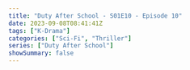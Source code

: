 ```yaml
---
title: "Duty After School - S01E10 - Episode 10"
date: 2023-09-08T08:41:41Z
tags: ["K-Drama"]
categories: ["Sci-Fi", "Thriller"]
series: ["Duty After School"]
showSummary: false
---
```



<mux-player stream-type="on-demand"
  src="https://kp3d-my.sharepoint.com/personal/ryoo_kp3d_onmicrosoft_com/_layouts/15/download.aspx?share=ERAf5_YWMKVMnellL3ku8aABXOneIlai5O58PirSRsC3HA" metadata-video-title="Duty After School - S01E10 - Episode 10" prefer-playback="mse" controls>
  </mux-player>
  
  
  <script src="https://cdn.jsdelivr.net/npm/@mux/mux-player"></script>
  
 <script id="lhwemWJwPO7MQt4AEZCXE23BT6pSsfZFv00YGEzTq3I4" type="application/ld+json">
 {
  "@context": "https://schema.org/",
  "@type": "VideoObject",
  "name": "Duty After School - S01E10 - Episode 10",
  "contentUrl": "https://stream.mux.com/lhwemWJwPO7MQt4AEZCXE23BT6pSsfZFv00YGEzTq3I4.m3u8",
  "thumbnailUrl": "https://www.themoviedb.org/t/p/original/kPByE44764Hdad972h2GK301a8k.jpg?width=314&fit_mode=preserve&time=25",
  "uploadDate": "2023-09-08T08:41:41Z",
}

</script>